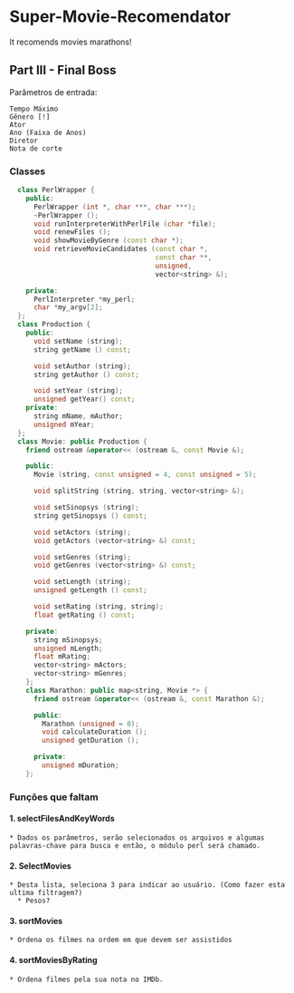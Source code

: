 # Super-Movie-Recomendator
It recomends movies marathons!

## Part III - Final Boss
Parâmetros de entrada:

    Tempo Máximo
    Gênero [!]
    Ator
    Ano (Faixa de Anos)
    Diretor
    Nota de corte

  ### Classes

  ```c++
    class PerlWrapper {
      public:
        PerlWrapper (int *, char ***, char ***);
        ~PerlWrapper ();
        void runInterpreterWithPerlFile (char *file);
        void renewFiles ();
        void showMovieByGenre (const char *);
        void retrieveMovieCandidates (const char *,
                                      const char **,
                                      unsigned,
                                      vector<string> &);

      private:
        PerlInterpreter *my_perl;
        char *my_argv[2];
    };
    class Production {
      public:
        void setName (string);
        string getName () const;

        void setAuthor (string);
        string getAuthor () const;

        void setYear (string);
        unsigned getYear() const;
      private:
        string mName, mAuthor;
        unsigned mYear;
    };
    class Movie: public Production {
      friend ostream &operator<< (ostream &, const Movie &);

      public:
        Movie (string, const unsigned = 4, const unsigned = 5);

        void splitString (string, string, vector<string> &);

        void setSinopsys (string);
        string getSinopsys () const;

        void setActors (string);
        void getActors (vector<string> &) const;

        void setGenres (string);
        void getGenres (vector<string> &) const;

        void setLength (string);
        unsigned getLength () const;

        void setRating (string, string);
        float getRating () const;

      private:
        string mSinopsys;
        unsigned mLength;
        float mRating;
        vector<string> mActors;
        vector<string> mGenres;
      };
      class Marathon: public map<string, Movie *> {
        friend ostream &operator<< (ostream &, const Marathon &);

        public:
          Marathon (unsigned = 0);
          void calculateDuration ();
          unsigned getDuration ();

        private:
          unsigned mDuration;
      };
  ```
  ### Funções que faltam

  #### 1. selectFilesAndKeyWords
    * Dados os parâmetros, serão selecionados os arquivos e algumas palavras-chave para busca e então, o módulo perl será chamado.
  #### 2. SelectMovies
    * Desta lista, seleciona 3 para indicar ao usuário. (Como fazer esta ultima filtragem?)
      * Pesos?
  #### 3. sortMovies
    * Ordena os filmes na ordem em que devem ser assistidos
  #### 4. sortMoviesByRating
    * Ordena filmes pela sua nota no IMDb.
